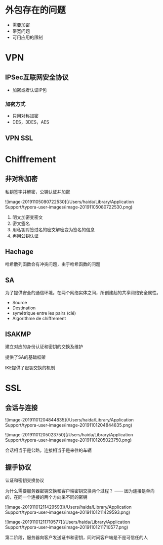 

# 外包存在的问题

* 需要加密
* 带宽问题
* 可用应用的限制

# VPN

## IPSec互联网安全协议

* 加密或者认证IP包

### 加密方式

* 只用对称加密
* DES，3DES，AES

## VPN SSL



# Chiffrement

## 非对称加密

私钥签字并解密，公钥认证并加密

![image-20191105080722530](/Users/haida/Library/Application Support/typora-user-images/image-20191105080722530.png)

1. 明文加密变密文
2. 密文签名
3. 用私钥对签过名的密文解密变为签名的信息
4. 再用公钥认证

## Hachage

哈希散列函数会有冲突问题，由于哈希函数的问题

## SA

为了提供安全的通信环境，在两个网络实体之间，所创建起的共享网络安全属性。

* Source
* Destination
* symétrique entre les pairs (clé)
* Algorithme de chiffrement

## ISAKMP

建立对应的身份认证和密钥的交换及维护

提供了SA的基础框架

IKE提供了密钥交换的机制

# SSL

## 会话与连接

![image-20191101204844835](/Users/haida/Library/Application Support/typora-user-images/image-20191101204844835.png)



![image-20191101205023750](/Users/haida/Library/Application Support/typora-user-images/image-20191101205023750.png)

会话相当于是公路，连接相当于是来往的车辆 

## 握手协议

认证和密钥交换协议

为什么需要服务器密钥交换和客户端密钥交换两个过程？ —— 因为连接是单向的，在同一个连接的两个方向采不同的密钥

![image-20191101211429593](/Users/haida/Library/Application Support/typora-user-images/image-20191101211429593.png)

![image-20191101211710577](/Users/haida/Library/Application Support/typora-user-images/image-20191101211710577.png)

第二阶段，服务器向客户发送证书和密钥，同时问客户端是不是可信任的人